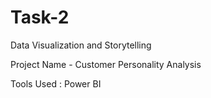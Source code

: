 # Task-2
Data Visualization and Storytelling

Project Name - Customer Personality Analysis

Tools Used : Power BI
